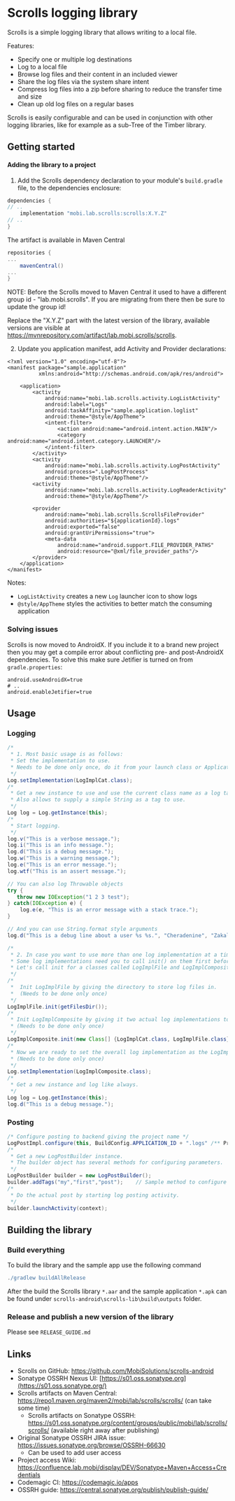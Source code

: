 # Scrolls logging library

Scrolls is a simple logging library that allows writing to a local file. 

Features:

- Specify one or multiple log destinations
- Log to a local file
- Browse log files and their content in an included viewer
- Share the log files via the system share intent
- Compress log files into a zip before sharing to reduce the transfer time and size
- Clean up old log files on a regular bases

Scrolls is easily configurable and can be used in conjunction with other logging libraries, like for example as a sub-Tree of the Timber library.

## Getting started

#### Adding the library to a project

1) Add the Scrolls dependency declaration to your module's `build.gradle` file, to the dependencies enclosure:

```groovy
dependencies {
// ..
    implementation "mobi.lab.scrolls:scrolls:X.Y.Z"
// ..
}
```

The artifact is available in Maven Central

```groovy
repositories {
...
    mavenCentral()
...
}
```

NOTE: Before the Scrolls moved to Maven Central it used to have a different group id -  "lab.mobi.scrolls". If you are migrating from there then be sure to update the group id!

Replace the "X.Y.Z" part with the latest version of the library, available versions are visible at https://mvnrepository.com/artifact/lab.mobi.scrolls/scrolls.

2) Update you application manifest, add Activity and Provider declarations:

```
<?xml version="1.0" encoding="utf-8"?>
<manifest package="sample.application"
          xmlns:android="http://schemas.android.com/apk/res/android">

    <application>
        <activity
            android:name="mobi.lab.scrolls.activity.LogListActivity"
            android:label="Logs"
            android:taskAffinity="sample.application.loglist"
            android:theme="@style/AppTheme">
            <intent-filter>
                <action android:name="android.intent.action.MAIN"/>
                <category android:name="android.intent.category.LAUNCHER"/>
            </intent-filter>
        </activity>
        <activity
            android:name="mobi.lab.scrolls.activity.LogPostActivity"
            android:process=".LogPostProcess"
            android:theme="@style/AppTheme"/>
        <activity
            android:name="mobi.lab.scrolls.activity.LogReaderActivity"
            android:theme="@style/AppTheme"/>

        <provider
            android:name="mobi.lab.scrolls.ScrollsFileProvider"
            android:authorities="${applicationId}.logs"
            android:exported="false"
            android:grantUriPermissions="true">
            <meta-data
                android:name="android.support.FILE_PROVIDER_PATHS"
                android:resource="@xml/file_provider_paths"/>
        </provider>
    </application>
</manifest>
```

Notes:
* `LogListActivity` creates a new `Log` launcher icon to show logs
* `@style/AppTheme` styles the activities to better match the consuming application

### Solving issues

Scrolls is now moved to AndroidX. If you include it to a brand new project then you may get a compile error about conflicting pre- and post-AndroidX dependencies. To solve this make sure Jetifier is turned on from `gradle.properties`:

```properties
android.useAndroidX=true
# ..
android.enableJetifier=true
```



## Usage

### Logging

```java
/*
 * 1. Most basic usage is as follows:
 * Set the implementation to use. 
 * Needs to be done only once, do it from your launch class or Application object. 
 */
Log.setImplementation(LogImplCat.class);  
/*
 * Get a new instance to use and use the current class name as a log tag. 
 * Also allows to supply a simple String as a tag to use.
 */
Log log = Log.getInstance(this);
/*
 * Start logging. 
 */
log.v("This is a verbose message.");
log.i("This is an info message.");
log.d("This is a debug message.");
log.w("This is a warning message.");
log.e("This is an error message.");
log.wtf("This is an assert message.");

// You can also log Throwable objects
try {
   throw new IOException("1 2 3 test"); 
} catch(IOException e) {
    log.e(e, "This is an error message with a stack trace.");
}

// And you can use String.format style arguments
log.d("This is a debug line about a user %s %s.", "Cheradenine", "Zakalwe");

/*
 * 2. In case you want to use more than one log implementation at a time you can use LogImplComposite class.
 * Some log implementations need you to call init() on them first before usage.
 * Let's call init for a classes called LogImplFile and LogImplComposite.
 */
/*
 *  Init LogImplFile by giving the directory to store log files in. 
 *  (Needs to be done only once)
 */
LogImplFile.init(getFilesDir());
/*
 * Init LogImplComposite by giving it two actual log implementations to use, the LogCat one and the File one
 * (Needs to be done only once)
 */
LogImplComposite.init(new Class[] {LogImplCat.class, LogImplFile.class});
/*
 * Now we are ready to set the overall log implementation as the LogImplComposite class
 * (Needs to be done only once)
 */
Log.setImplementation(LogImplComposite.class);
/*
 * Get a new instance and log like always.
 */
Log log = Log.getInstance(this);
log.d("This is a debug message.");

```

### Posting

```java
/* Configure posting to backend giving the project name */
LogPostImpl.configure(this, BuildConfig.APPLICATION_ID + ".logs" /** Provider **/);
/*
 * Get a new LogPostBuilder instance.
 * The builder object has several methods for configuring parameters.
 */
LogPostBuilder builder = new LogPostBuilder();
builder.addTags("my","first","post");    // Sample method to configure tags for the post
/*
 * Do the actual post by starting log posting activity.
 */
builder.launchActivity(context);

```

## Building the library

### Build everything

To build the library and the sample app use the following command

```groovy
./gradlew buildAllRelease
```

After the build the Scrolls library `*.aar` and the sample application `*.apk` can be found under `scrolls-android\scrolls-lib\build\outputs` folder.

### Release and publish a new version of the library

Please see `RELEASE_GUIDE.md`

## Links

- Scrolls on GitHub: https://github.com/MobiSolutions/scrolls-android
- Sonatype OSSRH Nexus UI: [https://s01.oss.sonatype.org](https://s01.oss.sonatype.org/)
- Scrolls artifacts on Maven Central: https://repo1.maven.org/maven2/mobi/lab/scrolls/scrolls/ (can take some time)
  - Scrolls artifacts on Sonatype OSSRH: https://s01.oss.sonatype.org/content/groups/public/mobi/lab/scrolls/scrolls/ (available right away after publishing)
- Original Sonatype OSSRH JIRA issue: https://issues.sonatype.org/browse/OSSRH-66630
  - Can be used to add user access
- Project access Wiki: https://confluence.lab.mobi/display/DEV/Sonatype+Maven+Access+Credentials
- Codemagic CI: https://codemagic.io/apps
- OSSRH guide: https://central.sonatype.org/publish/publish-guide/
